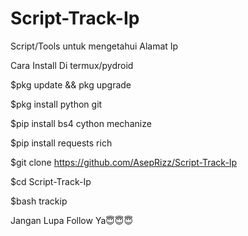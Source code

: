 # Script-Track-Ip
Script/Tools untuk mengetahui Alamat Ip


Cara Install Di termux/pydroid

$pkg update && pkg upgrade

$pkg install python git

$pip install bs4 cython mechanize

$pip install requests rich

$git clone https://github.com/AsepRizz/Script-Track-Ip

$cd Script-Track-Ip

$bash trackip

Jangan Lupa Follow Ya😇😇😇
